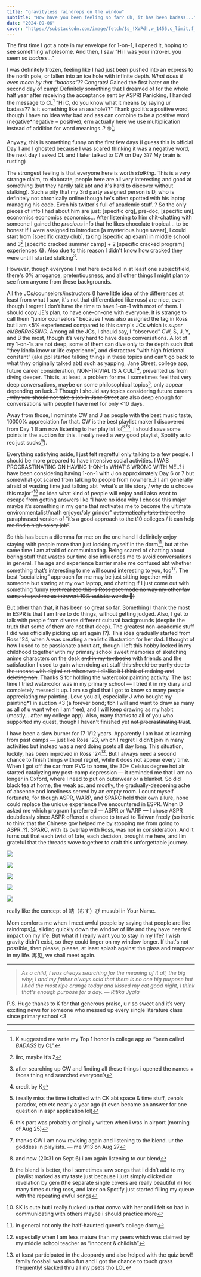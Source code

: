 ```yaml
---
title: "gravityless raindrops on the window"
subtitle: "How have you been feeling so far? Oh, it has been badass..."
date: "2024-09-06"
cover: "https://substackcdn.com/image/fetch/$s_!XVPd!,w_1456,c_limit,f_auto,q_auto:good,fl_progressive:steep/https%3A%2F%2Fsubstack-post-media.s3.amazonaws.com%2Fpublic%2Fimages%2F01a2b911-5d5b-4560-9429-596dd99804e2_1339x753.png"
---
```



The first time I got a note in my envelope for 1-on-1, I opened it, hoping to see something wholesome. And then, I saw “Hi I was your intro-er. you seem so _badass_...”

I was definitely frozen, feeling like I had just been pushed into an express to the north pole, or fallen into an ice hole with infinite depth. _What does it even mean by that “badass”??_ Congrats! Gained the first hater on the second day of camp! Definitely something that I dreamed of for the whole half year after receiving the acceptance sent by ASPR! Panicking, I handed the message to CL[^1] “Hi C, do you know what it means by saying ur badass?? Is it something like an asshole??” Thank god it’s a positive word, though I have no idea why bad and ass can combine to be a positive word (negative*negative = positive), erm actually here we use multiplication instead of addition for word meanings..? 🤓👆

Anyway, this is something funny on the first few days (I guess this is official Day 1 and I ghosted because I was scared thinking it was a negative word, the next day I asked CL and I later talked to CW on Day 3?? My brain is rusting)

The strongest feeling is that everyone here is worth _stalking_. This is a very strange claim, to elaborate, people here are all very interesting and good at something (but they hardly talk abt and it's hard to discover without stalking). Such a pity that my 3rd party assigned person is D, who is definitely not chronically online though he's often spotted with his laptop managing his code. Even his twitter's full of academic stuff..? So the only pieces of info I had about him are just: [specific org], pre-doc, [specific uni], economics economics economics... After listening to him chit-chatting with someone I gained the _precious_ info that he likes chocolate tropical… to be honest if I were assigned to introduce [a mysterious huge sweat], I could start from [specific crazy club], taking [specific ap exam] in middle school and 3[^2] [specific cracked summer camp] + 2 [specific cracked program] experiences 😂. Also due to this reason I didn't know how cracked they were until I started stalking[^3].

However, though everyone I met here excelled in at least one subject/field, there's 0% arrogance, pretentiousness, and all other things I might plan to see from anyone from these backgrounds.

All the JCs/counselors/instructors (I have little idea of the differences at least from what I saw, it's not that differentiated like ross) are nice, even though I regret I don’t have the time to have 1-on-1 with most of them. I should copy JE’s plan, to have one-on-one with everyone. It is strange to call them “junior counselors” because I was also assigned the tag in Ross but I am <5% experienced compared to this camp's JCs which is _super eMBaRRaSSiNG_. Among all the JCs, I should say, I “observed” CW, S, J, Y, and B the most, though it’s very hard to have deep conversations. A lot of my 1-on-1s are not deep, some of them can dive only to the depth such that “they kinda know ur life experience”, and distractors “with high frictional constant” (aka ppl started talking things in these topics and can't go back to what they originally talked abt) such as yapping, Jane Street, college app, future career consideration, NON-TRIVIAL IS A CULT[^4], prevented us from diving deeper. This is, at least, a problem for me. I sometimes feel that very deep conversations, maybe on some philosophical topics[^5], only appear depending on luck..? Though I should say topics considering future careers ~~, why you should not take a job in Jane Street~~ are also deep enough for conversations with people I have met for only <10 days.

Away from those, I nominate CW and J as people with the best music taste, 10000% appreciation for that. CW is the best playlist maker I discovered from Day 1 (I am now listening to her playlist lol[^6][^7][^8], I should save some points in the auction for this. I really need a very good playlist, Spotify auto rec just sucks[^9]). 

Everything satisfying aside, I just felt regretful only talking to a few people. I should be more prepared to have intensive social activities. I WAS PROCRASTINATING ON HAVING 1-ON-1s WHAT'S WRONG WITH ME..? i have been considering having 1-on-1 with J on approximately Day 6 or 7 but somewhat got scared from talking to people from nowhere..? I am generally afraid of wasting time just talking abt “what’s ur life story / why do u choose this major”[^10] no idea what kind of people will enjoy and I also want to escape from getting answers like “I have no idea why I choose this major maybe it’s something in my gene that motivates me to become the ultimate environmentalist/math enjoyer/oly grinder” ~~automatically take this as the paraphrased version of “it’s a good approach to the t10 colleges / it can help me find a high salary job”~~.

So this has been a dilemma for me: on the one hand I definitely enjoy staying with people more than just locking myself in the dorm[^11], but at the same time I am afraid of communicating. Being scared of chatting about boring stuff that wastes our time also influences me to avoid conversations in general. The age and experience barrier make me confused abt whether something that’s interesting to me will sound interesting to you, too[^12]. The best “socializing” approach for me may be just sitting together with someone but staring at my own laptop, and chatting if I just come out with something funny ~~(just realized this is Ross pset mode no way my other fav camp shaped me as introvert 10% autistic weirdo 🗿)~~

But other than that, it has been so great so far. Something I thank the most in ESPR is that I am free to do things, without getting judged. Also, I get to talk with people from diverse different cultural backgrounds (despite the truth that some of them are not that deep). The greatest non-academic stuff I did was officially picking up art again (?). This idea gradually started from Ross '24, when A was creating a realistic illustration for her dad. I thought of how I used to be passionate about art, though I left this hobby locked in my childhood together with my primary school sweet memories of sketching anime characters on the desk ~~and in my textbooks~~ with friends and the satisfaction I used to gain when doing art stuff ~~this should be partly due to the unease with digital art whenever I dislike it I think of redoing and deleting nah~~. Thanks S for holding the watercolor painting activity. The last time I tried watercolor was in my primary school — I tried it in my diary and completely messed it up. I am so glad that I got to know so many people appreciating my painting. Love you all, especially J who bought my painting*1 in auction <3 (a forever bond; tbh I will and want to draw as many as all of u want when I am free), and I will keep drawing as my habit (mostly… after my college app). Also, many thanks to all of you who supported my quest, though I haven't finished yet ~~not procrastinating trust~~.

I have been a slow burner for 17 1/12 years. Apparently I am bad at learning from past camps — just like Ross '23, which I regret I didn’t join in many activities but instead was a nerd doing psets all day long. This situation, luckily, has been improved in Ross '24[^13]. But I always need a second chance to finish things without regret, while it does not appear every time. When I got off the car from PVG to home, the 30+ Celsius degree hot air started catalyzing my post-camp depression — it reminded me that I am no longer in Oxford, where I need to put on outerwear or a blanket. So did black tea at home, the weak ac, and mostly, the gradually-deepening ache of absence and loneliness served by an empty room. I count myself fortunate, for though ASPR, WARP, and SPARC hold their own allure, none could replace the unique experience I've encountered in ESPR. When D asked me which program I preferred — ASPR or WARP — I chose ASPR doubtlessly since ASPR offered a chance to travel to Taiwan freely (so ironic to think that the Chinese gov helped me by stopping me from going to ASPR..?). SPARC, with its overlap with Ross, was not in consideration. And it turns out that each twist of fate, each decision, brought me here, and I’m grateful that the threads wove together to craft this unforgettable journey.

[![](https://substackcdn.com/image/fetch/$s_!nAiL!,w_1456,c_limit,f_auto,q_auto:good,fl_progressive:steep/https%3A%2F%2Fsubstack-post-media.s3.amazonaws.com%2Fpublic%2Fimages%2F7230753d-4a75-4639-af30-a7d3c5e7632b_1339x738.png)](https://substackcdn.com/image/fetch/$s_!nAiL!,f_auto,q_auto:good,fl_progressive:steep/https%3A%2F%2Fsubstack-post-media.s3.amazonaws.com%2Fpublic%2Fimages%2F7230753d-4a75-4639-af30-a7d3c5e7632b_1339x738.png)

[![](https://substackcdn.com/image/fetch/$s_!HA63!,w_1456,c_limit,f_auto,q_auto:good,fl_progressive:steep/https%3A%2F%2Fsubstack-post-media.s3.amazonaws.com%2Fpublic%2Fimages%2F42ed05f4-62d1-4957-9272-2d387099b913_1341x739.png)](https://substackcdn.com/image/fetch/$s_!HA63!,f_auto,q_auto:good,fl_progressive:steep/https%3A%2F%2Fsubstack-post-media.s3.amazonaws.com%2Fpublic%2Fimages%2F42ed05f4-62d1-4957-9272-2d387099b913_1341x739.png)

[![](https://substackcdn.com/image/fetch/$s_!XVPd!,w_1456,c_limit,f_auto,q_auto:good,fl_progressive:steep/https%3A%2F%2Fsubstack-post-media.s3.amazonaws.com%2Fpublic%2Fimages%2F01a2b911-5d5b-4560-9429-596dd99804e2_1339x753.png)](https://substackcdn.com/image/fetch/$s_!XVPd!,f_auto,q_auto:good,fl_progressive:steep/https%3A%2F%2Fsubstack-post-media.s3.amazonaws.com%2Fpublic%2Fimages%2F01a2b911-5d5b-4560-9429-596dd99804e2_1339x753.png)

[![](https://substackcdn.com/image/fetch/$s_!N4Ws!,w_1456,c_limit,f_auto,q_auto:good,fl_progressive:steep/https%3A%2F%2Fsubstack-post-media.s3.amazonaws.com%2Fpublic%2Fimages%2Fedf1d625-54e8-4cf3-a5c7-1040f03b6c5c_1339x736.png)](https://substackcdn.com/image/fetch/$s_!N4Ws!,f_auto,q_auto:good,fl_progressive:steep/https%3A%2F%2Fsubstack-post-media.s3.amazonaws.com%2Fpublic%2Fimages%2Fedf1d625-54e8-4cf3-a5c7-1040f03b6c5c_1339x736.png)

[![](https://substackcdn.com/image/fetch/$s_!R2fi!,w_1456,c_limit,f_auto,q_auto:good,fl_progressive:steep/https%3A%2F%2Fsubstack-post-media.s3.amazonaws.com%2Fpublic%2Fimages%2F282535a2-03a5-402b-8cbc-5a9ee2227f2c_1336x738.png)](https://substackcdn.com/image/fetch/$s_!R2fi!,f_auto,q_auto:good,fl_progressive:steep/https%3A%2F%2Fsubstack-post-media.s3.amazonaws.com%2Fpublic%2Fimages%2F282535a2-03a5-402b-8cbc-5a9ee2227f2c_1336x738.png)
<div class="caption">
really like the concept of 結（むす）び musubi in Your Name. 
</div>

Mom comforts me when I meet awful people by saying that people are like raindrops[14](https://stepyao.substack.com/p/gravityless-raindrops-on-the-window#footnote-14-148573217), sliding quickly down the window of life and they have nearly 0 impact on my life. But what if I really want you to stay in my life? I wish gravity didn't exist, so they could linger on my window longer. If that's not possible, then please, please, at least splash against the glass and reappear in my life. 再见, we shall meet again.

* * *

>  _As a child, I was always searching for the meaning of it all, the big why; I and my father always said that there is no one big purpose but I had the most ripe orange today and kissed my cat good night, I think that's enough purpose for a day. — Ritika Jyala_

P.S. Huge thanks to K for that generous praise, u r so sweet and it’s very exciting news for someone who messed up every single literature class since primary school <3

* * *

[^1]: K suggested me write my Top 1 honor in college app as “been called _BADASS_ by CL”

[^2]: iirc, maybe it’s 2

[^3]: after searching up CW and finding all these things i opened the names + faces thing and searched everyone’s 

[^4]: credit by K

[^5]: i really miss the time i chatted with CK abt space & time stuff, zeno’s paradox, etc etc nearly a year ago (it even became an answer for one question in aspr application lol) 

[^6]: this part was probably originally written when i was in airport (morning of Aug 25)

[^7]: thanks CW I am now revising again and listening to the blend. ur the goddess in playlists. — me 9:13 on Aug 27

[^8]: and now (20:31 on Sept 6) i am again listening to our blend 

[^9]: the blend is better, tho i sometimes saw songs that i didn’t add to my playlist marked as my taste just because i just simply clicked on revelation by gem (the separate single covers are really beautiful :fire:) too many times during ross, and later on Spotify just started filling my queue with the repeating awful songs 

[^10]: SK is cute but i really fucked up that convo with her and i felt so bad in communicating with others maybe i should practice more

[^11]: in general not only the half-haunted queen’s college dorm 

[^12]: especially when I am less mature than my peers which was claimed by my middle school teacher as “innocent & childish” 

[^13]: at least participated in the Jeopardy and also helped with the quiz bowl! family foosball was also fun and i got the chance to touch grass frequently! slacked thru all my psets tho LOL

[^14]: worth doubting, sometimes feel like they are more like birdpoops — hard to wash off
